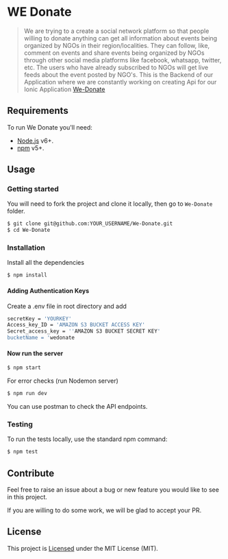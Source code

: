 # WE Donate
> We are trying to a create a social network platform so that people willing to donate anything can get all information about events being organized by NGOs in their region/localities. They can follow, like, comment on events and share events being organized by NGOs through other social media platforms like facebook, whatsapp, twitter, etc. The users who have already subscribed to NGOs will get live feeds about the event posted by NGO's.
This is the Backend of our Application where we are constantly working on creating Api for our Ionic Application [We-Donate](https://github.com/Kartikkh/WeDonateMobileApp)

## Requirements

To run We Donate you'll need:

- [Node.js](https://nodejs.org/) v6+.
- [npm](https://www.npmjs.com/) v5+.

## Usage

### Getting started

You will need to fork the project and clone it locally, then go to `We-Donate` folder.

```sh
$ git clone git@github.com:YOUR_USERNAME/We-Donate.git
$ cd We-Donate
```

### Installation

Install all the dependencies

```sh
$ npm install
```

#### Adding Authentication Keys
Create a .env file in root directory and add 
```sh
secretKey = 'YOURKEY'
Access_key_ID = 'AMAZON S3 BUCKET ACCESS KEY'
Secret_access_key = ''AMAZON S3 BUCKET SECRET KEY'
bucketName = 'wedonate
```

#### Now run the server 

```sh
$ npm start
```

For error checks (run Nodemon server)

```sh
$ npm run dev 
```


You can use postman to check the API endpoints.

### Testing

To run the tests locally, use the standard npm command:

```sh
$ npm test 
```

## Contribute

Feel free to raise an issue about a bug or new feature you would like to see in this project.
 
If you are willing to do some work, we will be glad to accept your PR.

## License

This project is [Licensed](LICENSE) under the MIT License (MIT).
